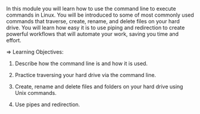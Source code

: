 In this module you will learn how to use the command line to execute commands in Linux. You will be introduced to some of most commonly used commands that traverse, create, rename, and delete files on your hard drive. You will learn how easy it is to use piping and redirection to create powerful workflows that will automate your work, saving you time and effort.

=> Learning Objectives:

1) Describe how the command line is and how it is used.

2) Practice traversing your hard drive via the command line.

3) Create, rename and delete files and folders on your hard drive using Unix commands.

4) Use pipes and redirection.
